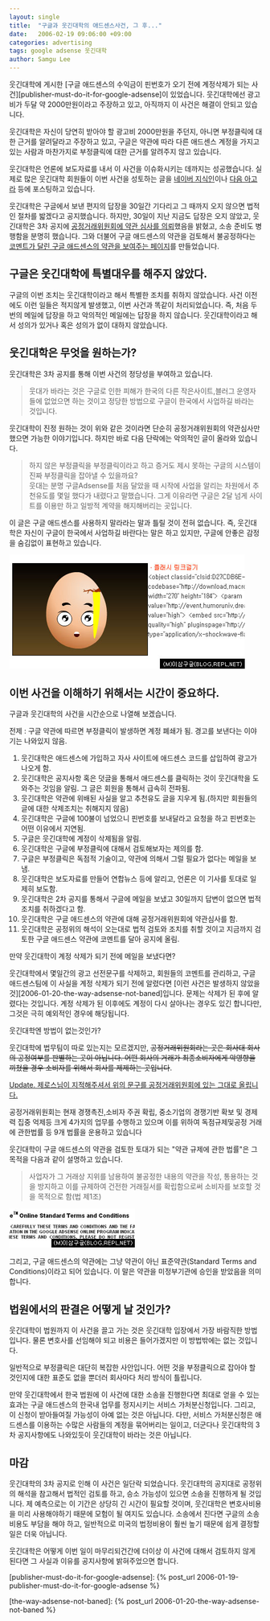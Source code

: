 ```yaml
---
layout: single
title:  "구글과 웃긴대학의 애드센스사건, 그 후..."
date:   2006-02-19 09:06:00 +09:00
categories: advertising
tags: google adsense 웃긴대학
author: Samgu Lee
---
```

웃긴대학에 게시한 [구글 애드센스의 수익금이 핀번호가 오기 전에 계정삭제가 되는 사건][publisher-must-do-it-for-google-adsense]이 있었습니다. 웃긴대학에선 광고비가 두달 약 2000만원이라고 주장하고 있고, 아직까지 이 사건은 해결이 안되고 있습니다.

웃긴대학은 자신이 당연히 받아야 할 광고비 2000만원을 주던지, 아니면 부정클릭에 대한 근거를 알려달라고 주장하고 있고, 구글은 약관에 따라 다른 애드센스 계정을 가지고 있는 사람과 마찬가지로 부정클릭에 대한 근거를 알려주지 않고 있습니다.

웃긴대학은 언론에 보도자료를 내서 이 사건을 이슈화시키는 데까지는 성공했습니다. 실제로 많은 웃긴대학 회원들이 이번 사건을 성토하는 글을 [네이버 지식인](http://kin.naver.com/search.naver?where=ns_all&#038;query=%B1%B8%B1%DB+%BF%F4%B1%E4%B4%EB%C7%D0)이나 [다음 아고라](http://agora.media.daum.net/petition/view.do?no=10607) 등에 포스팅하고 있습니다.

웃긴대학은 구글에서 보낸 편지의 답장을 30일간 기다리고 그 때까지 오지 않으면 법적인 절차를 밟겠다고 공지했습니다. 하지만, 30일이 지난 지금도 답장은 오지 않았고, 웃긴대학은 3차 공지에 [공정거래위원회에 약관 심사를 의뢰](http://www.etnews.co.kr/news/detail.html?id=200602080131)했음을 밝혔고, 소송 준비도 병행함을 분명히 했습니다. 그와 더불어 구글 애드센스의 약관을 검토해서 불공정하다는 [코멘트가 달린 구글 애드센스의 약관을 보여주는 페이지](http://event.humoruniv.dreamwiz.com/images/tmppp/google_law.html)를 만들었습니다.

## 구글은 웃긴대학에 특별대우를 해주지 않았다.

구글의 이번 조치는 웃긴대학이라고 해서 특별한 조치를 취하지 않았습니다. 사건 이전에도 이런 일들은 적지않게 발생했고, 이번 사건과 똑같이 처리되었습니다. 즉, 처음 두번의 메일에 답장을 하고 악의적인 메일에는 답장을 하지 않습니다. 웃긴대학이라고 해서 성의가 있거나 혹은 성의가 없이 대하지 않았습니다.

## 웃긴대학은 무엇을 원하는가?

웃긴대학은 3차 공지를 통해 이번 사건의 정당성을 부여하고 있습니다.

> 웃대가 바라는 것은 구글로 인한 피해가 한국의 다른 작은사이트,블러그 운영자들에 없었으면 하는 것이고 정당한 방법으로 구글이 한국에서 사업하길 바라는 것입니다.

웃긴대학이 진정 원하는 것이 위와 같은 것이라면 단순히 공정거래위원회의 약관심사만 했으면 가능한 이야기입니다. 하지만 바로 다음 단락에는 악의적인 글이 올라와 있습니다.

> 하지 않은 부정클릭을 부정클릭이라고 하고 증거도 제시 못하는 구글의 시스템이 진짜 부정클릭을 잡아낼 수 있을까요?  
> 웃대는 분명 구글Adsense를 처음 달았을 때 시작에 사업을 알리는 차원에서 추천유도를 몇일 했다가 내렸다고 말했습니다. 그게 이유라면 구글은 2달 넘게 사이트를 이용만 하고 일방적 계약을 해지해버리는 곳입니다.

이 글은 구글 애드센스를 사용하지 말라라는 말과 틀릴 것이 전혀 없습니다. 즉, 웃긴대학은 자신이 구글이 한국에서 사업하길 바란다는 말은 하고 있지만, 구글에 안좋은 감정을 숨김없이 표현하고 있습니다.

![웃긴대학에서 배포하는 애드센스 플래쉬](/assets/humoruniv_vs_google.jpg)

## 이번 사건을 이해하기 위해서는 시간이 중요하다.

구글과 웃긴대학의 사건을 시간순으로 나열해 보겠습니다.

전제 : 구글 약관에 따르면 부정클릭이 발생하면 계정 폐쇄가 됨. 경고를 보낸다는 이야기는 나와있지 않음.

1. 웃긴대학은 애드센스에 가입하고 자사 사이트에 애드센스 코드를 삽입하여 광고가 나오게 함.
2. 웃긴대학은 공지사항 혹은 덧글을 통해서 애드센스를 클릭하는 것이 웃긴대학을 도와주는 것임을 알림. 그 글은 회원을 통해서 급속히 전파됨.
3. 웃긴대학은 약관에 위배된 사실을 알고 추천유도 글을 지우게 됨.(하지만 회원들의 글에 대한 삭제조치는 취해지지 않음)
4. 웃긴대학은 구글에 100불이 넘었으니 핀번호를 보내달라고 요청을 하고 핀번호는 어떤 이유에서 지연됨.
5. 구글은 웃긴대학에 계정이 삭제됨을 알림.
6. 웃긴대학은 구글에 부정클릭에 대해서 검토해보자는 제의를 함.
7. 구글은 부정클릭은 독점적 기술이고, 약관에 의해서 그럴 필요가 없다는 메일을 보냄.
8. 웃긴대학은 보도자료를 만들어 연합뉴스 등에 알리고, 언론은 이 기사를 토대로 일제히 보도함.
9. 웃긴대학은 2차 공지를 통해서 구글에 메일을 보냈고 30일까지 답변이 없으면 법적조치를 취하겠다고 함.
10. 웃긴대학은 구글 애드센스의 약관에 대해 공정거래위원회에 약관심사를 함.
11. 웃긴대학은 공정위의 해석이 오는대로 법적 검토와 조치를 취할 것이고 지금까지 검토한 구글 애드센스 약관에 코멘트를 달아 공지에 올림.

만약 웃긴대학이 계정 삭제가 되기 전에 메일을 보냈다면?

웃긴대학에서 몇일간의 광고 선전문구를 삭제하고, 회원들의 코멘트를 관리하고, 구글 애드센스팀에 이 사실을 계정 삭제가 되기 전에 알렸다면 [이런 사건은 발생하지 않았을 것][2006-01-20-the-way-adsense-not-baned]입니다. 문제는 삭제가 된 후에 알렸다는 것입니다. 계정 삭제가 된 이후에도 계정이 다시 살아나는 경우도 있긴 합니다만, 그것은 극히 예외적인 경우에 해당됩니다.

웃긴대학엔 방법이 없는것인가?

웃긴대학에 법무팀이 따로 있는지는 모르겠지만, <del datetime="2006-02-20T09:32:50+00:00">공정거래위원회라는 곳은 회사대 회사의 공정여부를 판별하는 곳이 아닙니다. 어떤 회사의 거래가 최종소비자에게 악영향을 끼쳤을 경우 소비자를 위해서 회사를 제제하는 곳입니다</del>.

<ins datetime="2006-02-20T09:32:50+00:00">Update. 제로스님이 지적해주셔서 위의 문구를 공정거래위원회에 있는 그대로 올립니다.

공정거래위원회는 현재 경쟁촉진,소비자 주권 확립, 중소기업의 경쟁기반 확보 및 경제력 집중 억제등 크게 4가지의 업무를 수행하고 있으며 이를 위하여 독점규제및공정 거래에 관한법률 등 9개 법률을 운용하고 있습니다</ins>

웃긴대학이 구글 애드센스의 약관을 검토한 토대가 되는 "약관 규제에 관한 법률"은 그 목적을 다음과 같이 설명하고 있습니다.

> 사업자가 그 거래상 지위를 남용하여 불공정한 내용의 약관을 작성, 통용하는 것을 방지하고 이를 규제하여 건전한 거래질서를 확립함으로써 소비자를 보호할 것을 목적으로 함(법 제1조)

![구글의 표준약관 일부](/assets/google_terms.jpg)

그리고, 구글 애드센스의 약관에는 그냥 약관이 아닌 표준약관(Standard Terms and Conditions)이라고 되어 있습니다. 이 말은 약관을 미정부기관에 승인을 받았음을 의미합니다.

## 법원에서의 판결은 어떻게 날 것인가?

웃긴대학이 법원까지 이 사건을 끌고 가는 것은 웃긴대학 입장에서 가장 바람직한 방법입니다. 물론 변호사를 선임해야 되고 비용은 들어가겠지만 이 방법밖에는 없는 것입니다.

일반적으로 부정클릭은 대단히 복잡한 사안입니다. 어떤 것을 부정클릭으로 잡아야 할 것인지에 대한 표준도 없을 뿐더러 회사마다 처리 방식이 틀립니다.

만약 웃긴대학에서 한국 법원에 이 사건에 대한 소송을 진행한다면 최대로 얻을 수 있는 효과는 구글 애드센스의 한국내 업무를 정지시키는 서비스 가처분신청입니다. 그리고, 이 신청이 받아들여질 가능성이 아예 없는 것은 아닙니다. 다만, 서비스 가처분신청은 애드센스를 이용하는 수많은 사람들의 계정을 묶어버리는 일이고, 더군다나 웃긴대학의 3차 공지사항에도 나와있듯이 웃긴대학이 바라는 것은 아닙니다.

## 마감

웃긴대학의 3차 공지로 인해 이 사건은 일단락 되었습니다. 웃긴대학의 공지대로 공정위의 해석을 참고해서 법적인 검토를 하고, 승소 가능성이 있으면 소송을 진행하게 될 것입니다. 제 예측으로는 이 기간은 상당히 긴 시간이 필요할 것이며, 웃긴대학은 변호사비용을 미리 사용해야하기 때문에 모험이 될 여지도 있습니다. 소송에서 진다면 구글의 소송비용도 부담을 해야 하고, 일반적으로 미국의 법정비용이 훨씬 높기 때문에 쉽게 결정할 일은 더욱 아닙니다.

웃긴대학은 어떻게 이번 일이 마무리되건간에 더이상 이 사건에 대해서 검토하지 않게 된다면 그 사실과 이유를 공지사항에 밝혀주었으면 합니다.

[publisher-must-do-it-for-google-adsense]: {% post_url 2006-01-19-publisher-must-do-it-for-google-adsense %}

[the-way-adsense-not-baned]: {% post_url 2006-01-20-the-way-adsense-not-baned %}